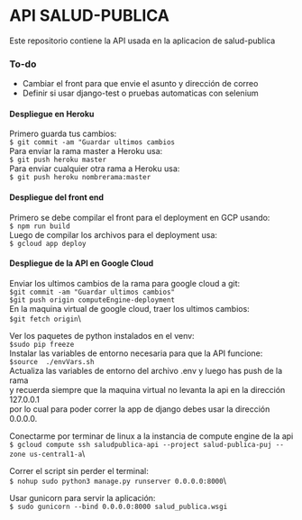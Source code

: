 # API SALUD-PUBLICA

Este repositorio contiene la API usada en la aplicacion de salud-publica

### To-do
- Cambiar el front para que envie el asunto y dirección de correo
- Definir si usar django-test o pruebas automaticas con selenium

#### Despliegue en Heroku
Primero guarda tus cambios:\
`$ git commit -am "Guardar ultimos cambios`\
Para enviar la rama master a Heroku usa:\
`$ git push heroku master`\
Para enviar cualquier otra rama a Heroku usa:\
`$ git push heroku nombrerama:master`

#### Despliegue del front end
Primero se debe compilar el front para el deployment en GCP usando:\
`$ npm run build`\
Luego de compilar los archivos para el deployment usa:\
`$ gcloud app deploy`

#### Despliegue de la API en Google Cloud
Enviar los ultimos cambios de la rama para google cloud a git:\
`$git commit -am "Guardar ultimos cambios"`\
`$git push origin computeEngine-deployment`\
En la maquina virtual de google cloud, traer los ultimos cambios:\
`$git fetch origin`\

Ver los paquetes de python instalados en el venv:\
`$sudo pip freeze`\
Instalar las variables de entorno necesaria para que la API funcione:\
`$source  ./envVars.sh`\
Actualiza las variables de entorno del archivo .env y luego has push de la rama\
y recuerda siempre que la maquina virtual no levanta la api en la dirección 127.0.0.1\
por lo cual para poder correr la app de django debes usar la dirección 0.0.0.0.

Conectarme por terminar de linux a la instancia de compute engine de la api\
`$ gcloud compute ssh saludpublica-api --project salud-publica-puj --zone us-central1-a`\

Correr el script sin perder el terminal:\
`$ nohup sudo python3 manage.py runserver 0.0.0.0:8000`\

Usar gunicorn para servir la aplicación:\
`$ sudo gunicorn --bind 0.0.0.0:8000 salud_publica.wsgi`

